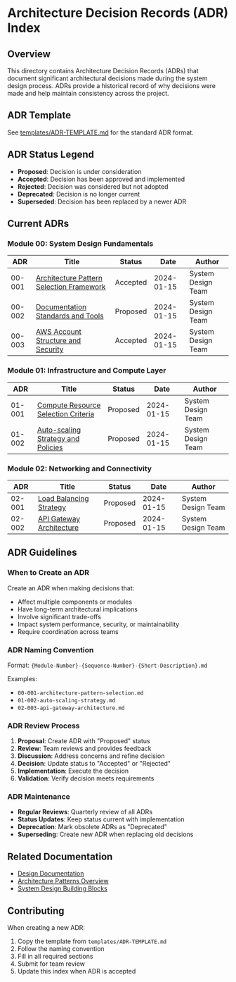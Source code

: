 # Architecture Decision Records (ADR) Index

## Overview

This directory contains Architecture Decision Records (ADRs) that document significant architectural decisions made during the system design process. ADRs provide a historical record of why decisions were made and help maintain consistency across the project.

## ADR Template

See [templates/ADR-TEMPLATE.md](templates/ADR-TEMPLATE.md) for the standard ADR format.

## ADR Status Legend

- **Proposed**: Decision is under consideration
- **Accepted**: Decision has been approved and implemented
- **Rejected**: Decision was considered but not adopted
- **Deprecated**: Decision is no longer current
- **Superseded**: Decision has been replaced by a newer ADR

## Current ADRs

### Module 00: System Design Fundamentals

| ADR | Title | Status | Date | Author |
|-----|-------|--------|------|--------|
| 00-001 | [Architecture Pattern Selection Framework](architecture-pattern-selection.md) | Accepted | 2024-01-15 | System Design Team |
| 00-002 | [Documentation Standards and Tools](documentation-standards.md) | Proposed | 2024-01-15 | System Design Team |
| 00-003 | [AWS Account Structure and Security](aws-account-structure.md) | Accepted | 2024-01-15 | System Design Team |

### Module 01: Infrastructure and Compute Layer

| ADR | Title | Status | Date | Author |
|-----|-------|--------|------|--------|
| 01-001 | [Compute Resource Selection Criteria](compute-resource-selection.md) | Proposed | 2024-01-15 | System Design Team |
| 01-002 | [Auto-scaling Strategy and Policies](auto-scaling-strategy.md) | Proposed | 2024-01-15 | System Design Team |

### Module 02: Networking and Connectivity

| ADR | Title | Status | Date | Author |
|-----|-------|--------|------|--------|
| 02-001 | [Load Balancing Strategy](load-balancing-strategy.md) | Proposed | 2024-01-15 | System Design Team |
| 02-002 | [API Gateway Architecture](api-gateway-architecture.md) | Proposed | 2024-01-15 | System Design Team |

## ADR Guidelines

### When to Create an ADR

Create an ADR when making decisions that:
- Affect multiple components or modules
- Have long-term architectural implications
- Involve significant trade-offs
- Impact system performance, security, or maintainability
- Require coordination across teams

### ADR Naming Convention

Format: `{Module-Number}-{Sequence-Number}-{Short-Description}.md`

Examples:
- `00-001-architecture-pattern-selection.md`
- `01-002-auto-scaling-strategy.md`
- `02-003-api-gateway-architecture.md`

### ADR Review Process

1. **Proposal**: Create ADR with "Proposed" status
2. **Review**: Team reviews and provides feedback
3. **Discussion**: Address concerns and refine decision
4. **Decision**: Update status to "Accepted" or "Rejected"
5. **Implementation**: Execute the decision
6. **Validation**: Verify decision meets requirements

### ADR Maintenance

- **Regular Reviews**: Quarterly review of all ADRs
- **Status Updates**: Keep status current with implementation
- **Deprecation**: Mark obsolete ADRs as "Deprecated"
- **Superseding**: Create new ADR when replacing old decisions

## Related Documentation

- [Design Documentation](../concepts/design-documentation.md)
- [Architecture Patterns Overview](../concepts/architecture-patterns-overview.md)
- [System Design Building Blocks](../concepts/system-design-building-blocks.md)

## Contributing

When creating a new ADR:

1. Copy the template from `templates/ADR-TEMPLATE.md`
2. Follow the naming convention
3. Fill in all required sections
4. Submit for team review
5. Update this index when ADR is accepted

